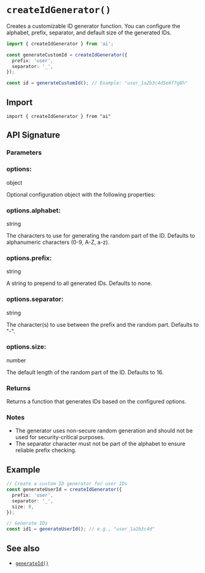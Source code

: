 # `createIdGenerator()`

Creates a customizable ID generator function. You can configure the alphabet, prefix, separator, and default size of the generated IDs.

```ts
import { createIdGenerator } from 'ai';

const generateCustomId = createIdGenerator({
  prefix: 'user',
  separator: '_',
});

const id = generateCustomId(); // Example: "user_1a2b3c4d5e6f7g8h"
```

## Import

```
import { createIdGenerator } from "ai"
```

## API Signature

### Parameters

### options:

object

Optional configuration object with the following properties:

### options.alphabet:

string

The characters to use for generating the random part of the ID. Defaults to alphanumeric characters (0-9, A-Z, a-z).

### options.prefix:

string

A string to prepend to all generated IDs. Defaults to none.

### options.separator:

string

The character(s) to use between the prefix and the random part. Defaults to "-".

### options.size:

number

The default length of the random part of the ID. Defaults to 16.

### Returns

Returns a function that generates IDs based on the configured options.

### Notes

- The generator uses non-secure random generation and should not be used for security-critical purposes.
- The separator character must not be part of the alphabet to ensure reliable prefix checking.

## Example

```ts
// Create a custom ID generator for user IDs
const generateUserId = createIdGenerator({
  prefix: 'user',
  separator: '_',
  size: 8,
});

// Generate IDs
const id1 = generateUserId(); // e.g., "user_1a2b3c4d"
```

## See also

- [`generateId()`](generate-id.md)
